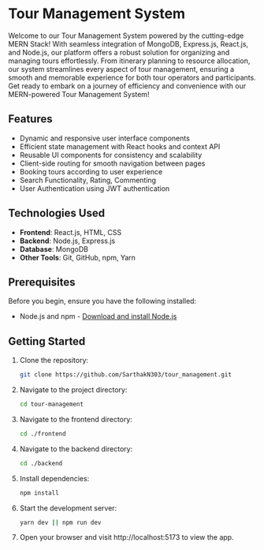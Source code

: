 # Tour Management System

Welcome to our Tour Management System powered by the cutting-edge MERN Stack! With seamless integration of MongoDB, Express.js, React.js, and Node.js, our platform offers a robust solution for organizing and managing tours effortlessly. From itinerary planning to resource allocation, our system streamlines every aspect of tour management, ensuring a smooth and memorable experience for both tour operators and participants. Get ready to embark on a journey of efficiency and convenience with our MERN-powered Tour Management System!

## Features

- Dynamic and responsive user interface components
- Efficient state management with React hooks and context API
- Reusable UI components for consistency and scalability
- Client-side routing for smooth navigation between pages
- Booking tours according to user experience
- Search Functionality, Rating, Commenting
- User Authentication using JWT authentication

## Technologies Used

- **Frontend**: React.js, HTML, CSS
- **Backend**: Node.js, Express.js
- **Database**: MongoDB
- **Other Tools**: Git, GitHub, npm, Yarn

## Prerequisites

Before you begin, ensure you have the following installed:

- Node.js and npm - [Download and install Node.js](https://nodejs.org/)

## Getting Started

1. Clone the repository:

   ```bash
   git clone https://github.com/SarthakN303/tour_management.git
   ```

2. Navigate to the project directory:

   ```bash
   cd tour-management
   ```

3. Navigate to the frontend directory:

   ```bash
   cd ./frontend
   ```

4. Navigate to the backend directory:

   ```bash
   cd ./backend
   ```

5. Install dependencies:

   ```bash
   npm install
   ```

6. Start the development server:

   ```bash
   yarn dev || npm run dev
   ```

7. Open your browser and visit http://localhost:5173 to view the app.
